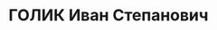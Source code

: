 ---
title: ГОЛИК Иван Степанович
description: "Род. в 1903, Польша, Гродненская губ., мест. Хомск, русский. Проживал:\
  \ г. Свердловск. Свердлторфотрест, нач-к отдела кадров \n  Арестован 29.05.1937.\
  \ Приговор: 15.01.1938 – ВМН. Расстрелян 15.01.1938"
---